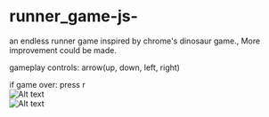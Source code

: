 # runner_game-js-
an endless runner game inspired by chrome's dinosaur game., More improvement could be made.

gameplay controls:
arrow(up, down, left, right)

if game over:
press r   
![Alt text](relative/path/to/fig1.png?raw=true "Title")   
![Alt text](relative/path/to/fig2.png?raw=true "Title")